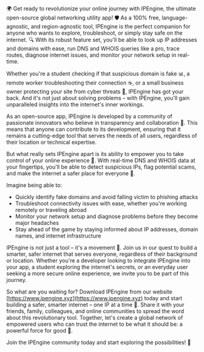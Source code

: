 🌍 Get ready to revolutionize your online journey with IPEngine, the ultimate open-source global networking utility app! 🛡️ As a 100% free, language-agnostic, and region-agnostic tool, IPEngine is the perfect companion for anyone who wants to explore, troubleshoot, or simply stay safe on the internet. 🔍 With its robust feature set, you'll be able to look up IP addresses and domains with ease, run DNS and WHOIS queries like a pro, trace routes, diagnose internet issues, and monitor your network setup in real-time.

Whether you're a student checking if that suspicious domain is fake 📊, a remote worker troubleshooting their connection ☕️, or a small business owner protecting your site from cyber threats 💼, IPEngine has got your back. And it's not just about solving problems – with IPEngine, you'll gain unparalleled insights into the internet's inner workings.

As an open-source app, IPEngine is developed by a community of passionate innovators who believe in transparency and collaboration 🤝. This means that anyone can contribute to its development, ensuring that it remains a cutting-edge tool that serves the needs of all users, regardless of their location or technical expertise.

But what really sets IPEngine apart is its ability to empower you to take control of your online experience 💪. With real-time DNS and WHOIS data at your fingertips, you'll be able to detect suspicious IPs, flag potential scams, and make the internet a safer place for everyone 🚀.

Imagine being able to:

* Quickly identify fake domains and avoid falling victim to phishing attacks
* Troubleshoot connectivity issues with ease, whether you're working remotely or traveling abroad
* Monitor your network setup and diagnose problems before they become major headaches
* Stay ahead of the game by staying informed about IP addresses, domain names, and internet infrastructure

IPEngine is not just a tool – it's a movement 🌈. Join us in our quest to build a smarter, safer internet that serves everyone, regardless of their background or location. Whether you're a developer looking to integrate IPEngine into your app, a student exploring the internet's secrets, or an everyday user seeking a more secure online experience, we invite you to be part of this journey.

So what are you waiting for? Download IPEngine from our website [https://www.ipengine.xyz](https://www.ipengine.xyz) today and start building a safer, smarter internet – one IP at a time 🚀. Share it with your friends, family, colleagues, and online communities to spread the word about this revolutionary tool. Together, let's create a global network of empowered users who can trust the internet to be what it should be: a powerful force for good 💫.

Join the IPEngine community today and start exploring the possibilities! 🌟